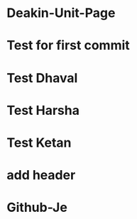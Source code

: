 # Deakin-Unit-Page

# Test for first commit

# Test Dhaval

# Test Harsha

# Test Ketan

# add header

# Github-Je
